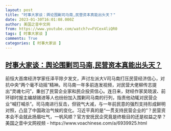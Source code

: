 ```yaml
---
layout: post
title: "时事大家谈：舆论围剿司马南,民营资本真能出头天？"
date: 2023-01-30T16:01:08.000Z
author: 美国之音中文网
from: https://www.youtube.com/watch?v=FVCex4liQR0
tags: [ 时事大家谈 ]
comments: True
categories: [ 时事大家谈 ]
---
```

<!--1675094468000-->
[时事大家谈：舆论围剿司马南,民营资本真能出头天？](https://www.youtube.com/watch?v=FVCex4liQR0)
------

<div>
前恒大首席经济学家任泽平除夕发文，声讨左派大V司马南打压民营经济信心，对抗中央“两个毫不动摇”精神。司马南一年多前连发视频，对民营大佬柳传志提出“灵魂七问”，重创了民营企业家和民企投资信心。连日来，财经作家吴晓波、前环球时报主编胡锡进等人也纷纷加入围剿司马南的行列，指责他动辄对民营企业“喊打喊杀”。司马南进行反击，但锐气大减，与一年前民意的强烈支持形成鲜明对照，凸显了中国政治气候的变化。习近平真的是“一贯支持民营企业的”？民营资本会不会就此扬眉吐气，一帆风顺？官方安抚民企究竟是终极目的还是权益之举？美国之音中文网视频 - https://www.voachinese.com/a/6939925.html
</div>
